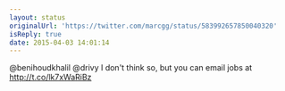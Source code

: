 ```yaml
---
layout: status
originalUrl: 'https://twitter.com/marcgg/status/583992657850040320'
isReply: true
date: 2015-04-03 14:01:14
---
```


@benihoudkhalil @drivy I don't think so, but you can email jobs at http://t.co/lk7xWaRiBz
